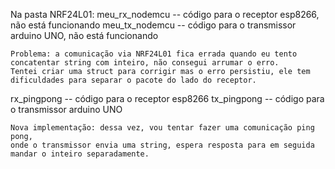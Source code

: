 Na pasta NRF24L01: 
meu_rx_nodemcu -- código para o receptor esp8266, não está funcionando 
meu_tx_nodemcu -- código para o transmissor arduino UNO, não está funcionando

    Problema: a comunicação via NRF24L01 fica errada quando eu tento concatentar string com inteiro, não consegui arrumar o erro.
    Tentei criar uma struct para corrigir mas o erro persistiu, ele tem dificuldades para separar o pacote do lado do receptor.

rx_pingpong -- código para o receptor esp8266
tx_pingpong -- código para o transmissor arduino UNO

    Nova implementação: dessa vez, vou tentar fazer uma comunicação ping pong, 
    onde o transmissor envia uma string, espera resposta para em seguida mandar o inteiro separadamente.